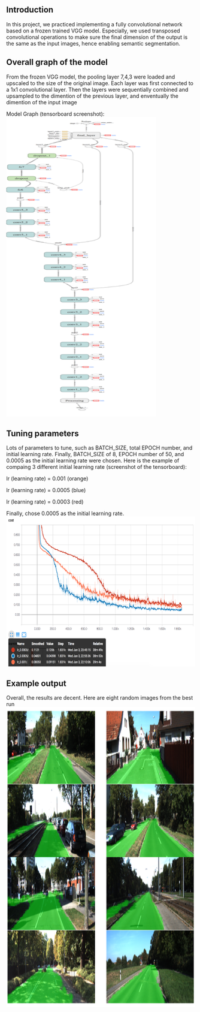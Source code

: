 
## Introduction
In this project, we practiced implementing a fully convolutional network based on a frozen trained VGG model. Especially, we used transposed convolutional operations to make sure the final dimension of the output is the same as the input images, hence enabling semantic segmentation.

## Overall graph of the model
From the frozen VGG model, the pooling layer 7,4,3 were loaded and upscaled to the size of the original image. Each layer was first connected to a 1x1 convolutional layer. Then the layers were sequentially combined and upsampled to the dimention of the previous layer, and enventually the dimention of the input image

Model Graph (tensorboard screenshot):
<img src="./figures/graph.jpg" width="400" height="800" />

## Tuning parameters
Lots of parameters to tune, such as BATCH_SIZE, total EPOCH number, and initial learning rate.
Finally, BATCH_SIZE of 8, EPOCH number of 50, and 0.0005 as the initial learning rate were chosen.
Here is the example of compaing 3 different initial learning rate (screenshot of the tensorboard):

lr (learning rate) = 0.001 (orange)

lr (learning rate) = 0.0005 (blue)

lr (learning rate) = 0.0003 (red)

Finally, chose 0.0005 as the initial learning rate.
<img src="./figures/compare_learning_rate.png" width="800" height="400" />

## Example output
Overall, the results are decent. 
Here are eight random images from the best run
<img src="./figures/results_check.png" width="800" height="800" />
